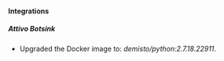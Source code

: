 #### Integrations
##### Attivo Botsink
- Upgraded the Docker image to: *demisto/python:2.7.18.22911*.
